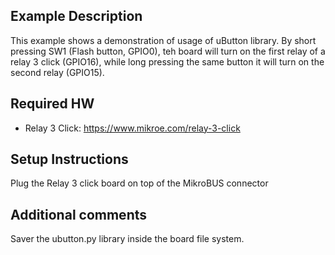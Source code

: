 ## Example Description
This example shows a demonstration of usage of uButton library. By short pressing SW1 (Flash button, GPIO0), teh board will turn on the first relay of a relay 3 click (GPIO16), while long pressing the same button it will turn on the second relay (GPIO15).

## Required HW
- Relay 3 Click: https://www.mikroe.com/relay-3-click

## Setup Instructions
Plug the Relay 3 click board on top of the MikroBUS connector 

## Additional comments
Saver the ubutton.py library inside the board file system.
